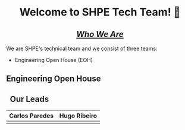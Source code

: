<h1 align = "center"> Welcome to SHPE Tech Team! &#129395  </h2>

 <h2 align = "center"> <em> <u>Who We Are</u></em> </h2>
 
We are SHPE's technical team and we consist of three teams:
 - Engineering Open House (EOH) 

## Engineering Open House
 ## &nbsp; Our Leads
  | Carlos Paredes| Hugo Ribeiro |
  | :----: | :----:  |           
  |        |         |           
